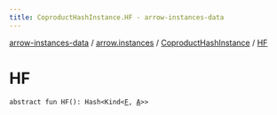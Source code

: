 ```yaml
---
title: CoproductHashInstance.HF - arrow-instances-data
---
```


[arrow-instances-data](../../index.html) / [arrow.instances](../index.html) / [CoproductHashInstance](index.html) / [HF](./-h-f.html)

# HF

`abstract fun HF(): Hash<Kind<`[`F`](index.html#F)`, `[`A`](index.html#A)`>>`